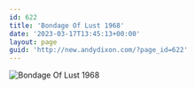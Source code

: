 ```yaml
---
id: 622
title: 'Bondage Of Lust 1968'
date: '2023-03-17T13:45:13+00:00'
layout: page
guid: 'http://new.andydixon.com/?page_id=622'
---
```


![Bondage Of Lust 1968](https://i0.wp.com/assets.g8x2.ldn.idrivee2-23.com/posters/Bondage%20Of%20Lust%201968%2001.jpg?w=1200&ssl=1 "Bondage Of Lust 1968")